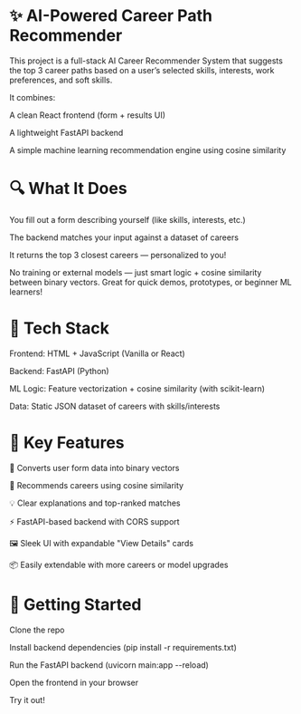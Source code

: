 # ✨ AI-Powered Career Path Recommender
This project is a full-stack AI Career Recommender System that suggests the top 3 career paths based on a user’s selected skills, interests, work preferences, and soft skills.

It combines:

A clean React frontend (form + results UI)

A lightweight FastAPI backend

A simple machine learning recommendation engine using cosine similarity

# 🔍 What It Does
You fill out a form describing yourself (like skills, interests, etc.)

The backend matches your input against a dataset of careers

It returns the top 3 closest careers — personalized to you!

No training or external models — just smart logic + cosine similarity between binary vectors. Great for quick demos, prototypes, or beginner ML learners!

# 🧠 Tech Stack
Frontend: HTML + JavaScript (Vanilla or React)

Backend: FastAPI (Python)

ML Logic: Feature vectorization + cosine similarity (with scikit-learn)

Data: Static JSON dataset of careers with skills/interests

# 📁 Key Features
🧠 Converts user form data into binary vectors

🤖 Recommends careers using cosine similarity

💡 Clear explanations and top-ranked matches

⚡ FastAPI-based backend with CORS support

🖼️ Sleek UI with expandable "View Details" cards

📦 Easily extendable with more careers or model upgrades

# 🚀 Getting Started
Clone the repo

Install backend dependencies (pip install -r requirements.txt)

Run the FastAPI backend (uvicorn main:app --reload)

Open the frontend in your browser

Try it out!
